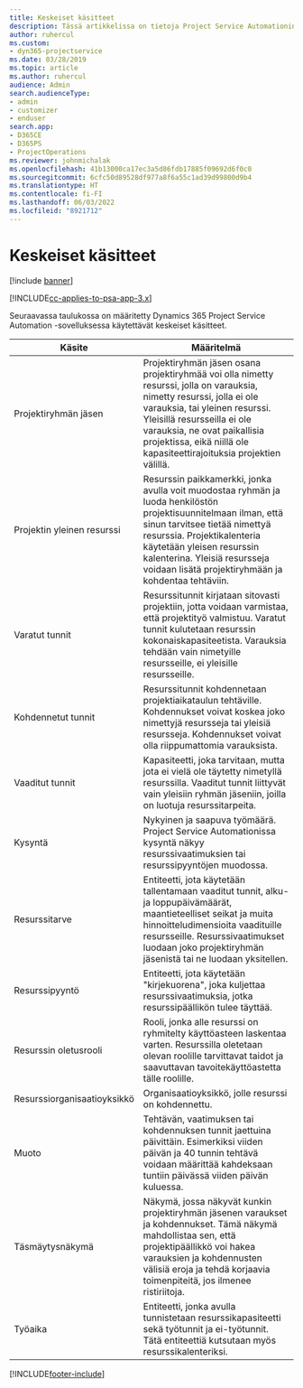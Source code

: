 ```yaml
---
title: Keskeiset käsitteet
description: Tässä artikkelissa on tietoja Project Service Automationin resurssienhallinnan keskeisistä käsitteistä.
author: ruhercul
ms.custom:
- dyn365-projectservice
ms.date: 03/28/2019
ms.topic: article
ms.author: ruhercul
audience: Admin
search.audienceType:
- admin
- customizer
- enduser
search.app:
- D365CE
- D365PS
- ProjectOperations
ms.reviewer: johnmichalak
ms.openlocfilehash: 41b13000ca17ec3a5d86fdb17885f09692d6f0c0
ms.sourcegitcommit: 6cfc50d89528df977a8f6a55c1ad39d99800d9b4
ms.translationtype: HT
ms.contentlocale: fi-FI
ms.lasthandoff: 06/03/2022
ms.locfileid: "8921712"
---
```

# <a name="key-concepts"></a>Keskeiset käsitteet

[!include [banner](../includes/psa-now-project-operations.md)]

[!INCLUDE[cc-applies-to-psa-app-3.x](../includes/cc-applies-to-psa-app-3x.md)]

Seuraavassa taulukossa on määritetty Dynamics 365 Project Service Automation -sovelluksessa käytettävät keskeiset käsitteet.

| Käsite                    | Määritelmä |
|----------------------------|------------|
| Projektiryhmän jäsen        | Projektiryhmän jäsen osana projektiryhmää voi olla nimetty resurssi, jolla on varauksia, nimetty resurssi, jolla ei ole varauksia, tai yleinen resurssi. Yleisillä resursseilla ei ole varauksia, ne ovat paikallisia projektissa, eikä niillä ole kapasiteettirajoituksia projektien välillä. |
| Projektin yleinen resurssi   | Resurssin paikkamerkki, jonka avulla voit muodostaa ryhmän ja luoda henkilöstön projektisuunnitelmaan ilman, että sinun tarvitsee tietää nimettyä resurssia. Projektikalenteria käytetään yleisen resurssin kalenterina. Yleisiä resursseja voidaan lisätä projektiryhmään ja kohdentaa tehtäviin. |
| Varatut tunnit               | Resurssitunnit kirjataan sitovasti projektiin, jotta voidaan varmistaa, että projektityö valmistuu. Varatut tunnit kulutetaan resurssin kokonaiskapasiteetista. Varauksia tehdään vain nimetyille resursseille, ei yleisille resursseille. |
| Kohdennetut tunnit             | Resurssitunnit kohdennetaan projektiaikataulun tehtäville. Kohdennukset voivat koskea joko nimettyjä resursseja tai yleisiä resursseja. Kohdennukset voivat olla riippumattomia varauksista. |
| Vaaditut tunnit             | Kapasiteetti, joka tarvitaan, mutta jota ei vielä ole täytetty nimetyllä resurssilla. Vaaditut tunnit liittyvät vain yleisiin ryhmän jäseniin, joilla on luotuja resurssitarpeita. |
| Kysyntä                     | Nykyinen ja saapuva työmäärä. Project Service Automationissa kysyntä näkyy resurssivaatimuksien tai resurssipyyntöjen muodossa. |
| Resurssitarve       | Entiteetti, jota käytetään tallentamaan vaaditut tunnit, alku- ja loppupäivämäärät, maantieteelliset seikat ja muita hinnoitteludimensioita vaadituille resursseille. Resurssivaatimukset luodaan joko projektiryhmän jäsenistä tai ne luodaan yksitellen. |
| Resurssipyyntö           | Entiteetti, jota käytetään "kirjekuorena", joka kuljettaa resurssivaatimuksia, jotka resurssipäällikön tulee täyttää. |
| Resurssin oletusrooli      | Rooli, jonka alle resurssi on ryhmitelty käyttöasteen laskentaa varten. Resurssilla oletetaan olevan roolille tarvittavat taidot ja saavuttavan tavoitekäyttöastetta tälle roolille. |
| Resurssiorganisaatioyksikkö | Organisaatioyksikkö, jolle resurssi on kohdennettu. |
| Muoto                    | Tehtävän, vaatimuksen tai kohdennuksen tunnit jaettuina päivittäin. Esimerkiksi viiden päivän ja 40 tunnin tehtävä voidaan määrittää kahdeksaan tuntiin päivässä viiden päivän kuluessa. |
| Täsmäytysnäkymä        | Näkymä, jossa näkyvät kunkin projektiryhmän jäsenen varaukset ja kohdennukset. Tämä näkymä mahdollistaa sen, että projektipäällikkö voi hakea varauksien ja kohdennusten välisiä eroja ja tehdä korjaavia toimenpiteitä, jos ilmenee ristiriitoja. |
| Työaika                 | Entiteetti, jonka avulla tunnistetaan resurssikapasiteetti sekä työtunnit ja ei-työtunnit. Tätä entiteettiä kutsutaan myös resurssikalenteriksi. |


[!INCLUDE[footer-include](../includes/footer-banner.md)]
